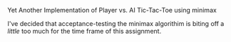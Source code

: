 Yet Another Implementation of Player vs. AI Tic-Tac-Toe using minimax



I've decided that acceptance-testing the minimax algorithim is biting off a *little* too much for the time frame of this assignment.
